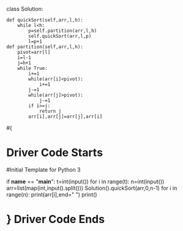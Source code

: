 class Solution:
    
    def quickSort(self,arr,l,h):
        while l<h:
            p=self.partition(arr,l,h)
            self.quickSort(arr,l,p)
            l=p+1
    def partition(self,arr,l,h):
        pivot=arr[l]
        i=l-1
        j=h+1
        while True:
            i+=1
            while(arr[i]<pivot):
                i+=1
            j-=1
            while(arr[j]>pivot):
                j-=1
            if i>=j:
                return j
            arr[i],arr[j]=arr[j],arr[i]

    

#{ 
#  Driver Code Starts
#Initial Template for Python 3

if __name__ == "__main__":
    t=int(input())
    for i in range(t):
        n=int(input())
        arr=list(map(int,input().split()))
        Solution().quickSort(arr,0,n-1)
        for i in range(n):
            print(arr[i],end=" ")
        print()

# } Driver Code Ends
